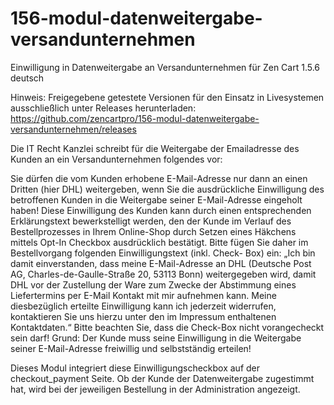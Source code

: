 # 156-modul-datenweitergabe-versandunternehmen
Einwilligung in Datenweitergabe an Versandunternehmen für Zen Cart 1.5.6 deutsch

Hinweis: 
Freigegebene getestete Versionen für den Einsatz in Livesystemen ausschließlich unter Releases herunterladen:
https://github.com/zencartpro/156-modul-datenweitergabe-versandunternehmen/releases

Die IT Recht Kanzlei schreibt für die Weitergabe der Emailadresse des Kunden an ein Versandunternehmen folgendes vor:

Sie dürfen die vom Kunden erhobene E-Mail-Adresse nur dann an einen Dritten (hier DHL) weitergeben, wenn Sie die ausdrückliche Einwilligung des betroffenen Kunden in die Weitergabe seiner E-Mail-Adresse eingeholt haben!
Diese Einwilligung des Kunden kann durch einen entsprechenden Erklärungstext bewerkstelligt werden, den der Kunde im Verlauf des Bestellprozesses in Ihrem Online-Shop durch Setzen eines Häkchens mittels Opt-In Checkbox ausdrücklich bestätigt.
Bitte fügen Sie daher im Bestellvorgang folgenden Einwilligungstext (inkl. Check- Box) ein:
„Ich bin damit einverstanden, dass meine E-Mail-Adresse an DHL (Deutsche Post AG, Charles-de-Gaulle-Straße 20, 53113 Bonn) weitergegeben wird, damit DHL vor der Zustellung der Ware zum Zwecke der Abstimmung eines Liefertermins per E-Mail Kontakt mit mir aufnehmen kann. Meine diesbezüglich erteilte Einwilligung kann ich jederzeit widerrufen, kontaktieren Sie uns hierzu unter den im Impressum enthaltenen Kontaktdaten.“
Bitte beachten Sie, dass die Check-Box nicht vorangecheckt sein darf! Grund: Der Kunde muss seine Einwilligung in die Weitergabe seiner E-Mail-Adresse freiwillig und selbstständig erteilen!

Dieses Modul integriert diese Einwilligungscheckbox auf der checkout_payment Seite.
Ob der Kunde der Datenweitergabe zugestimmt hat, wird bei der jeweiligen Bestellung in der Administration angezeigt.
